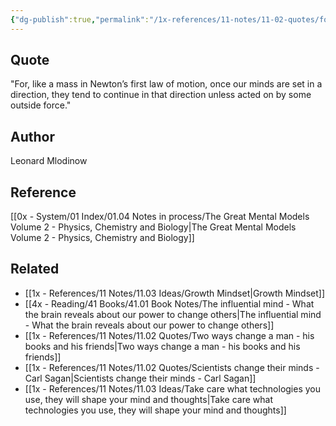 ```yaml
---
{"dg-publish":true,"permalink":"/1x-references/11-notes/11-02-quotes/for-like-a-mass-in-newton-s-first-law-of-motion-once-our-minds-are-set-in-a-direction-they-tend-to-continue-in-that-direction-unless-acted-on-by-some-outside-force-leonard-mlodinow/","title":"For, like a mass in Newton’s first law of motion, once our minds are set in a direction, they tend to continue in that direction unless acted on by some outside force - Leonard Mlodinow","created":"2025-04-19T12:24:23.417+03:00","updated":"2025-04-19T20:40:09.161+03:00"}
---
```



## Quote

"For, like a mass in Newton’s first law of motion, once our minds are set in a direction, they tend to continue in that direction unless acted on by some outside force."

## Author
Leonard Mlodinow

## Reference
[[0x - System/01 Index/01.04 Notes in process/The Great Mental Models Volume 2 - Physics, Chemistry and Biology\|The Great Mental Models Volume 2 - Physics, Chemistry and Biology]]

## Related
- [[1x - References/11 Notes/11.03 Ideas/Growth Mindset\|Growth Mindset]]
- [[4x - Reading/41 Books/41.01 Book Notes/The influential mind - What the brain reveals about our power to change others\|The influential mind - What the brain reveals about our power to change others]]
- [[1x - References/11 Notes/11.02 Quotes/Two ways change a man - his books and his friends\|Two ways change a man - his books and his friends]]
- [[1x - References/11 Notes/11.02 Quotes/Scientists change their minds - Carl Sagan\|Scientists change their minds - Carl Sagan]]
- [[1x - References/11 Notes/11.03 Ideas/Take care what technologies you use, they will shape your mind and thoughts\|Take care what technologies you use, they will shape your mind and thoughts]]